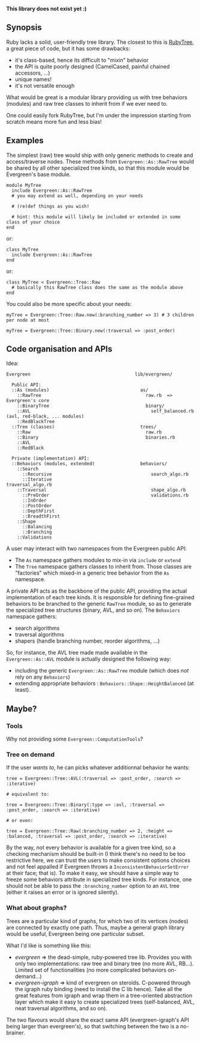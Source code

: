 **This library does not exist yet :)**

## Synopsis

Ruby lacks a solid, user-friendly tree library. The closest to this is [RubyTree](http://github.com/evolve75/RubyTree "RubyTree on Github"), a great piece of code, but it has some drawbacks:

* it's class-based, hence its difficult to "mixin" behavior
* the API is quite poorly designed (CamelCased, painful chained accessors, ...)
* unique names!
* it's not versatile enough

What would be great is a modular library providing us with tree behaviors (modules) and raw tree classes to inherit from if we ever need to.

One could easily fork RubyTree, but I'm under the impression starting from scratch means more fun and less bias!

## Examples

The simplest (raw) tree would ship with only generic methods to create and access/traverse nodes. These methods from `Evergreen::As::RawTree` would be shared by all other specialized tree kinds, so that this module would be Evergreen's base module.

    module MyTree
      include Evergreen::As::RawTree
      # you may extend as well, depending on your needs

      # (re)def things as you wish!

      # hint: this module will likely be included or extended in some class of your choice
    end

or:

    class MyTree
      include Evergreen::As::RawTree
    end

or:

    class MyTree < Evergreen::Tree::Raw
      # basically this RawTree class does the same as the module above
    end

You could also be more specific about your needs:

    myTree = Evergreen::Tree::Raw.new(:branching_number => 3) # 3 children per node at most

    myTree = Evergreen::Tree::Binary.new(:traversal => :post_order)

## Code organisation and APIs

Idea:

    Evergreen                                       lib/evergreen/

      Public API:
      ::As (modules)                                  as/
        ::RawTree                                       raw.rb  => Evergreen's core
        ::BinaryTree                                    binary/
        ::AVL                                             self_balanced.rb (avl, red-black, ... modules)
        ::RedBlackTree                                  
      ::Tree (classes)                                trees/
        ::Raw                                           raw.rb
        ::Binary                                        binaries.rb
        ::AVL
        ::RedBlack

      Private (implementation) API:
      ::Behaviors (modules, extended)                 behaviors/
        ::Search                                          
          ::Recursive                                     search_algo.rb
          ::Iterative                                     traversal_algo.rb
        ::Traversal                                       shape_algo.rb
          ::PreOrder                                      validations.rb
          ::InOrder
          ::PostOrder
          ::DepthFirst
          ::BreadthFirst
        ::Shape
          ::Balancing
          ::Branching
        ::Validations

A user may interact with two namespaces from the Evergreen public API:

* The `As` namespace gathers modules to mix-in via `include` or `extend`
* The `Tree` namespace gathers classes to inherit from. Those classes are "factories" which mixed-in a generic tree behavior from the `As` namespace.

A private API acts as the backbone of the public API, providing the actual implementation of each tree kinds. It is responsible for defining fine-grained behaviors to be branched to the generic `RawTree` module, so as to generate the specialized tree structures (binary, AVL, and so on). The `Behaviors` namespace gathers:

* search algorithms
* traversal algorithms
* shapers (handle branching number, reorder algorithms, ...)

So, for instance, the AVL tree made made available in the `Evergreen::As::AVL` module is actually designed the following way:

* including the generic `Evergreen::As::RawTree` module (which does *not* rely on any `Behaviors`)
* extending appropriate behaviors : `Behaviors::Shape::HeightBalanced` (at least).

## Maybe?

### Tools

Why not providing some `Evergreen::ComputationTools`?

### Tree on demand

If the user *wants to*, he can picks whatever additionnal behavior he wants:

    tree = Evergreen::Tree::AVL(:traversal => :post_order, :search => :iterative)

    # equivalent to:

    tree = Evergreen::Tree::Binary(:type => :avl, :traversal => :post_order, :search => :iterative)

    # or even:

    tree = Evergreen::Tree::Raw(:branching_number => 2, :height => :balanced, :traversal => :post_order, :search => :iterative)

By the way, not every behavior is available for a given tree kind, so a checking mechanism should be built-in (I think there's no need to be too restrictive here, we can trust the users to make consistent options choices and not feel appalled if Evergreen throws a `InconsistentBehaviorSetError` at their face; that is). To make it easy, we should have a simple way to freeze some behaviors attribute in specialized tree kinds. For instance, one should not be able to pass the `:branching_number` option to an `AVL` tree (either it raises an error or is ignored silently).

### What about graphs?

Trees are a particular kind of graphs, for which two of its vertices (nodes) are connected by exactly one path. Thus, maybe a general graph library would be useful, Evergreen being one particular subset.

What I'd like is something like this:

* *evergreen* => the dead-simple, ruby-powered tree lib. Provides you with only two implementations: raw tree and binary tree (no more AVL, RB...). Limited set of functionalities (no more complicated behaviors on-demand...)
* *evergreen-igraph* => kind of evergreen on steroïds. C-powered through the igraph ruby binding (need to install the C lib hence). Take all the great features from igraph and wrap them in a tree-oriented abstraction layer which make it easy to create specialized trees (self-balanced, AVL, neat traversal algorithms, and so on).

The two flavours would share the exact same API (evergreen-igraph's API being larger than evergreen's), so that switching between the two is a no-brainer.

